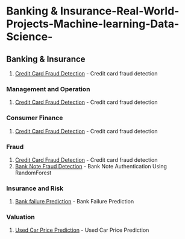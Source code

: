 # Banking & Insurance-Real-World-Projects-Machine-learning-Data-Science-

<h2>Banking & Insurance</h2>



1. [Credit Card Fraud Detection](https://github.com/mohansharma077/-Fraud-Detection-On-Credit-Card-Transactions) - Credit card fraud detection<br/>

<h3>Management and Operation</h3>



1. [Credit Card Fraud Detection](https://github.com/mohansharma077/-Fraud-Detection-On-Credit-Card-Transactions) - Credit card fraud detection<br/>


<h3>Consumer Finance</h3>


1. [Credit Card Fraud Detection](https://github.com/mohansharma077/-Fraud-Detection-On-Credit-Card-Transactions) - Credit card fraud detection<br/>


<h3>Fraud</h3>

1. [Credit Card Fraud Detection](https://github.com/mohansharma077/-Fraud-Detection-On-Credit-Card-Transactions) - Credit card fraud detection<br/>
2. [Bank Note Fraud Detection](https://github.com/mohansharma077/Bank-Note-Fraud-Detection-using-Random-Forest-Classifier) -  Bank Note Authentication Using RandomForest<br/>
<h3>Insurance and Risk</h3>

1. [Bank failure Prediction](https://github.com/mohansharma077/Bank-Failure-Prediction/tree/main) - Bank Failure Prediction<br/>


<h3>Valuation</h3>

1. [Used Car Price Prediction](https://github.com/mohansharma077/Used-Car-Price-prediction-/tree/main) - Used Car Price Prediction 

